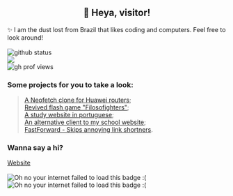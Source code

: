<h2 align="center">👋 Heya, visitor! </h2>
✨ I am the dust lost from Brazil that likes coding and computers. Feel free to look around!
<br> <br>
<!--<h5> <i> ✨ L'essentiel est invisible pour les yeux </i> </h5>-->
<a><img src="https://github-readme-stats.vercel.app/api?username=lostdusty&show_icons=true&theme=material-palenight&count_private=true" alt="github status"/> <br> <img src="https://github-readme-stats.vercel.app/api/top-langs/?username=lostdusty&layout=compact&theme=material-palenight"/> <br> <img src="https://komarev.com/ghpvc/?username=lostdusty&label=Profile%20Views&color=0e75b6&style=flat" alt="gh prof views" /></a>

### Some projects for you to take a look:
> [A Neofetch clone for Huawei routers](https://github.com/lostdusty/doprafetch); <br>
> [Revived flash game "Filosofighters"](https://github.com/lostdusty/filosofighters); <br>
> [A study website in portuguese](https://estudos.lostdusty.dev.br); <br>
> [An alternative client to my school website](https://github.com/AlternativeOn/AlternativeOn); <br>
> [FastForward - Skips annoying link shortners](https://fastforward.team).

### Wanna say a hi?
 [Website](https://lostdusty.dev.br) <br> <br>
<img src="https://dans-things.com/wp-content/uploads/2018/10/FreeInternetExplorerBadge.gif" alt="Oh no your internet failed to load this badge :("/>  <img src="https://dans-things.com/wp-content/uploads/2018/10/NetscapeNow.gif" alt="Oh no your internet failed to load this badge :("/>
